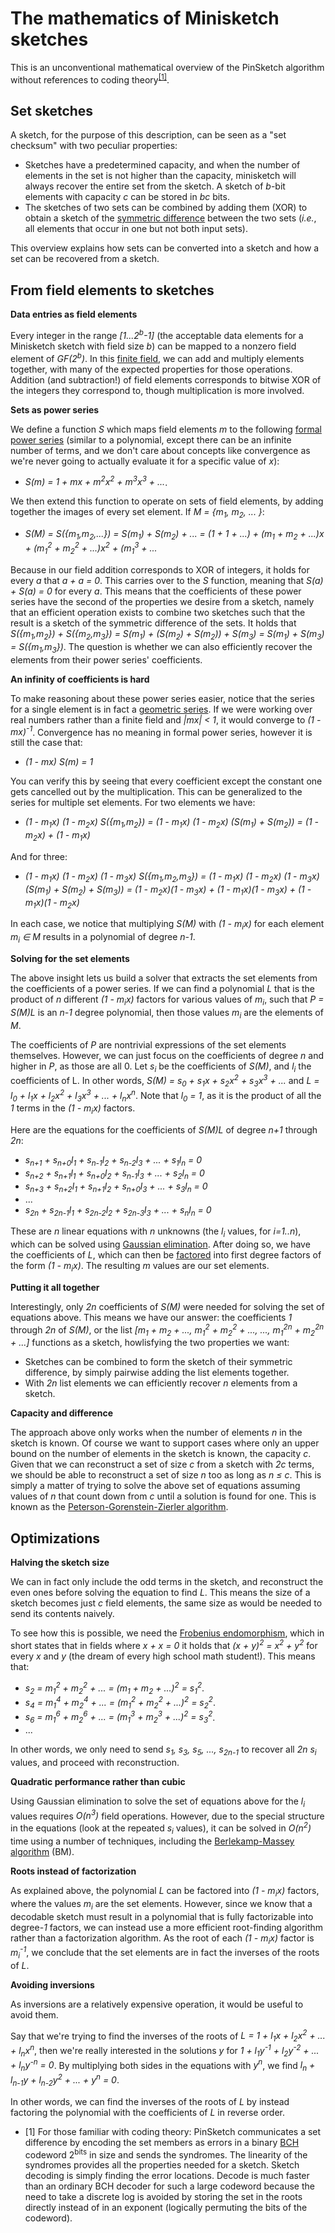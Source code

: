 # The mathematics of Minisketch sketches

This is an unconventional mathematical overview of the PinSketch algorithm without references to coding theory<sup>[[1]](#myfootnote1)</sup>.

## Set sketches

A sketch, for the purpose of this description, can be seen as a "set checksum" with two peculiar properties:

* Sketches have a predetermined capacity, and when the number of elements in the set is not higher than the capacity, minisketch will always recover the entire set from the sketch. A sketch of *b*-bit elements with capacity *c* can be stored in *bc* bits.
* The sketches of two sets can be combined by adding them (XOR) to obtain a sketch of the [symmetric difference](https://en.wikipedia.org/wiki/Symmetric_difference) between the two sets (*i.e.*, all elements that occur in one but not both input sets).

This overview explains how sets can be converted into a sketch and how a set can be recovered from a sketch. 

## From field elements to sketches

**Data entries as field elements**

Every integer in the range *[1...2<sup>b</sup>-1]* (the acceptable data elements for a Minisketch sketch with field size *b*) can be mapped to a nonzero field element of *GF(2<sup>b</sup>)*. In this [finite field](https://en.wikipedia.org/wiki/Finite_field), we can add and multiply elements together, with many of the expected properties for those operations. Addition (and subtraction!) of field elements corresponds to bitwise XOR of the integers they correspond to, though multiplication is more involved.

**Sets as power series**

We define a function *S* which maps field elements *m* to the following [formal power series](https://en.wikipedia.org/wiki/Formal_power_series) (similar to a polynomial, except there can be an infinite number of terms, and we don't care about concepts like convergence as we're never going to actually evaluate it for a specific value of *x*):

* *S(m) = 1 + mx + m<sup>2</sup>x<sup>2</sup> + m<sup>3</sup>x<sup>3</sup> + ...*.

We then extend this function to operate on sets of field elements, by adding together the images of every set element. If *M = {m<sub>1</sub>, m<sub>2</sub>, ... }*:

* *S(M) = S({m<sub>1</sub>,m<sub>2</sub>,...}) = S(m<sub>1</sub>) + S(m<sub>2</sub>) + ... = (1 + 1 + ...) + (m<sub>1</sub> + m<sub>2</sub> + ...)x + (m<sub>1</sub><sup>2</sup> + m<sub>2</sub><sup>2</sup> + ...)x<sup>2</sup> + (m<sub>1</sub><sup>3</sup> + ...*

Because in our field addition corresponds to XOR of integers, it holds for every *a* that *a + a = 0*. This carries over to the *S* function, meaning that *S(a) + S(a) = 0* for every *a*. This means that the coefficients of these power series have the second of the properties we
desire from a sketch, namely that an efficient operation exists to
combine two sketches such that the result is a sketch of the symmetric
difference of the sets. It holds that
*S({m<sub>1</sub>,m<sub>2</sub>}) + S({m<sub>2</sub>,m<sub>3</sub>}) = S(m<sub>1</sub>) + (S(m<sub>2</sub>) + S(m<sub>2</sub>)) + S(m<sub>3</sub>) = S(m<sub>1</sub>) + S(m<sub>3</sub>) = S({m<sub>1</sub>,m<sub>3</sub>})*. The question is whether we can also efficiently recover the elements from their power series' coefficients.

**An infinity of coefficients is hard**

To make reasoning about these power series easier, notice that the series for a single element is in fact a [geometric series](https://en.wikipedia.org/wiki/Geometric_series). If we were working over real numbers rather than a finite field and *|mx| < 1*, it would converge to *(1 - mx)<sup>-1</sup>*. Convergence has no meaning in formal power series, however it is still the case that:

* *(1 - mx) S(m) = 1*

You can verify this by seeing that every coefficient except the constant one gets cancelled out by the multiplication. This can be generalized to the series for multiple set elements. For two elements we have:

* *(1 - m<sub>1</sub>x) (1 - m<sub>2</sub>x) S({m<sub>1</sub>,m<sub>2</sub>}) = (1 - m<sub>1</sub>x) (1 - m<sub>2</sub>x) (S(m<sub>1</sub>) + S(m<sub>2</sub>)) = (1 - m<sub>2</sub>x) + (1 - m<sub>1</sub>x)*

And for three:

* *(1 - m<sub>1</sub>x) (1 - m<sub>2</sub>x) (1 - m<sub>3</sub>x) S({m<sub>1</sub>,m<sub>2</sub>,m<sub>3</sub>}) = (1 - m<sub>1</sub>x) (1 - m<sub>2</sub>x) (1 - m<sub>3</sub>x) (S(m<sub>1</sub>) + S(m<sub>2</sub>) + S(m<sub>3</sub>)) = (1 - m<sub>2</sub>x)(1 - m<sub>3</sub>x) + (1 - m<sub>1</sub>x)(1 - m<sub>3</sub>x) + (1 - m<sub>1</sub>x)(1 - m<sub>2</sub>x)*

In each case, we notice that multiplying *S(M)* with *(1 - m<sub>i</sub>x)* for each element *m<sub>i</sub> &isin; M* results in a polynomial of degree *n-1*.

**Solving for the set elements**

The above insight lets us build a solver that extracts the set elements from the coefficients of a power series. If we can find a polynomial *L* that is the product of *n* different *(1 - m<sub>i</sub>x)* factors for various values of *m<sub>i</sub>*, such that *P = S(M)L* is an *n-1* degree polynomial, then those values *m<sub>i</sub>* are the elements of *M*.

The coefficients of *P* are nontrivial expressions of the set elements themselves. However, we can just focus on the coefficients of degree *n* and higher in *P*, as those are all 0. Let *s<sub>i</sub>* be the coefficients of *S(M)*, and *l<sub>i</sub>* the coefficients of L. In other words, *S(M) = s<sub>0</sub> + s<sub>1</sub>x + s<sub>2</sub>x<sup>2</sup> + s<sub>3</sub>x<sup>3</sup> + ...* and *L = l<sub>0</sub> + l<sub>1</sub>x + l<sub>2</sub>x<sup>2</sup> + l<sub>3</sub>x<sup>3</sup> + ... + l<sub>n</sub>x<sup>n</sup>*. Note that *l<sub>0</sub> = 1*, as it is the product of all the *1* terms in the *(1 - m<sub>i</sub>x)* factors.

Here are the equations for the coefficients of *S(M)L* of degree *n+1* through *2n*:
* *s<sub>n+1</sub> + s<sub>n+0</sub>l<sub>1</sub> + s<sub>n-1</sub>l<sub>2</sub> + s<sub>n-2</sub>l<sub>3</sub> + ... + s<sub>1</sub>l<sub>n</sub> = 0*
* *s<sub>n+2</sub> + s<sub>n+1</sub>l<sub>1</sub> + s<sub>n+0</sub>l<sub>2</sub> + s<sub>n-1</sub>l<sub>3</sub> + ... + s<sub>2</sub>l<sub>n</sub> = 0*
* *s<sub>n+3</sub> + s<sub>n+2</sub>l<sub>1</sub> + s<sub>n+1</sub>l<sub>2</sub> + s<sub>n+0</sub>l<sub>3</sub> + ... + s<sub>3</sub>l<sub>n</sub> = 0*
* ...
* *s<sub>2n</sub> + s<sub>2n-1</sub>l<sub>1</sub> + s<sub>2n-2</sub>l<sub>2</sub> + s<sub>2n-3</sub>l<sub>3</sub> + ... + s<sub>n</sub>l<sub>n</sub> = 0*

These are *n* linear equations with *n* unknowns (the *l<sub>i<sub>*
values, for *i=1..n*), which can be solved using [Gaussian elimination](https://en.wikipedia.org/wiki/Gaussian_elimination). After doing so,
we have the coefficients of *L*, which can then be [factored](https://en.wikipedia.org/wiki/Factorization_of_polynomials_over_finite_fields)
into first degree factors of the form *(1 - m<sub>i</sub>x)*. The resulting *m* values are our set elements.

**Putting it all together**

Interestingly, only *2n* coefficients of *S(M)* were needed for solving
the set of equations above. This means we have our answer: the
coefficients *1* through *2n* of *S(M)*, or the list
*[m<sub>1</sub> + m<sub>2</sub> + ..., m<sub>1</sub><sup>2</sup> + m<sub>2</sub><sup>2</sup> + ..., ..., m<sub>1</sub><sup>2n</sup> + m<sub>2</sub><sup>2n</sup> + ...]*
functions as a sketch, howlisfying the two properties we want:

* Sketches can be combined to form the sketch of their symmetric difference, by simply pairwise adding the list elements together.
* With *2n* list elements we can efficiently recover *n* elements from a sketch.

**Capacity and difference**

The approach above only works when the number of elements *n* in the sketch is known. Of course we want to support cases where only an upper bound on the number of elements in the sketch is known, the capacity *c*. Given that we can reconstruct a set of size *c* from a sketch with *2c* terms, we should be able to reconstruct a set of size *n* too as long as *n &le; c*. This is simply a matter of trying to solve the above set of equations assuming values of *n* that count down from *c* until a solution is found for one. This is known as the [Peterson-Gorenstein-Zierler algorithm](https://en.wikipedia.org/wiki/BCH_code#Peterson%E2%80%93Gorenstein%E2%80%93Zierler_algorithm).

## Optimizations

**Halving the sketch size**

We can in fact only include the odd terms in the sketch, and reconstruct the even ones before solving the equation to find *L*. This means the size of a sketch becomes just *c* field elements, the same size as would be needed to send its contents naively.

To see how this is possible, we need the [Frobenius endomorphism](https://en.wikipedia.org/wiki/Frobenius_endomorphism), which in short states that in fields where *x + x = 0* it holds that *(x + y)<sup>2</sup> = x<sup>2</sup> + y<sup>2</sup>* for every *x* and *y* (the dream of every high school math student!). This means that:

* *s<sub>2</sub> = m<sub>1</sub><sup>2</sup> + m<sub>2</sub><sup>2</sup> + ... = (m<sub>1</sub> + m<sub>2</sub> + ...)<sup>2</sup> = s<sub>1</sub><sup>2</sup>*.
* *s<sub>4</sub> = m<sub>1</sub><sup>4</sup> + m<sub>2</sub><sup>4</sup> + ... = (m<sub>1</sub><sup>2</sup> + m<sub>2</sub><sup>2</sup> + ...)<sup>2</sup> = s<sub>2</sub><sup>2</sup>*.
* *s<sub>6</sub> = m<sub>1</sub><sup>6</sup> + m<sub>2</sub><sup>6</sup> + ... = (m<sub>1</sub><sup>3</sup> + m<sub>2</sub><sup>3</sup> + ...)<sup>2</sup> = s<sub>3</sub><sup>2</sup>*.
* ...

In other words, we only need to send *s<sub>1</sub>, s<sub>3</sub>, s<sub>5</sub>, ..., s<sub>2n-1</sub>* to recover all *2n* *s<sub>i</sub>* values, and proceed with reconstruction.

**Quadratic performance rather than cubic**

Using Gaussian elimination to solve the set of equations above for the *l<sub>i</sub>* values requires *O(n<sup>3</sup>)* field operations. However, due to the special structure in the equations (look at the repeated *s<sub>i</sub>* values), it can be solved in *O(n<sup>2</sup>)* time using a number of techniques, including the [Berlekamp-Massey algorithm](https://en.wikipedia.org/wiki/Berlekamp%E2%80%93Massey_algorithm) (BM).

**Roots instead of factorization**

As explained above, the polynomial *L* can be factored into *(1 - m<sub>i</sub>x)* factors, where the values *m<sub>i</sub>* are the set elements. However, since we know that a decodable sketch must result in a polynomial that is fully factorizable into degree-*1* factors, we can instead use a more efficient root-finding algorithm rather than a factorization algorithm. As the root of each *(1 - m<sub>i</sub>x)* factor is *m<sub>i</sub><sup>-1</sup>*, we conclude that the set elements are in fact the inverses of the roots of *L*.

**Avoiding inversions**

As inversions are a relatively expensive operation, it would be useful to avoid them.

Say that we're trying to find the inverses of the roots of *L = 1 + l<sub>1</sub>x + l<sub>2</sub>x<sup>2</sup> + ... + l<sub>n</sub>x<sup>n</sup>*, then we're really interested in the solutions *y* for *1 + l<sub>1</sub>y<sup>-1</sup> + l<sub>2</sub>y<sup>-2</sup> + ... + l<sub>n</sub>y<sup>-n</sup> = 0*. By multiplying both sides in the equations with *y<sup>n</sup>*, we find *l<sub>n</sub> + l<sub>n-1</sub>y + l<sub>n-2</sub>y<sup>2</sup> + ... + y<sup>n</sup> = 0*.

In other words, we can find the inverses of the roots of *L* by instead factoring the polynomial with the coefficients of *L* in reverse order.

* <a name="myfootnote1">[1]</a> For those familiar with coding theory: PinSketch communicates a set difference by encoding the set members as errors in a binary [BCH](https://en.wikipedia.org/wiki/BCH_code) codeword 2<sup>bits</sup> in size and sends the syndromes.
  The linearity of the syndromes provides all the properties needed for a sketch. Sketch decoding is simply finding the error locations. Decode is much faster than an ordinary BCH decoder for such a large codeword because the need to take a discrete log is avoided by storing the set in the roots directly instead of in an exponent (logically permuting the bits of the codeword).
